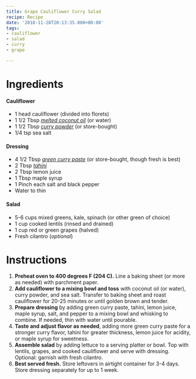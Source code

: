 ```yaml
---
title: Grape Cauliflower Curry Salad
recipe: Recipe
date: '2018-11-28T20:13:35.000+00:00'
tags:
- cauliflower
- salad
- curry
- grape

---
```

# Ingredients

#### Cauliflower

* 1 head cauliflower (divided into florets)
* 1 1/2 Tbsp [_melted coconut oil_](https://minimalistbaker.com/product/coconut-oil/) (or water)
* 1 1/2 Tbsp [_curry powder_](https://minimalistbaker.com/diy-curry-powder/) (or store-bought)
* 1/4 tsp sea salt

#### Dressing

* 4 1/2 Tbsp [_green curry paste_](https://minimalistbaker.com/easy-green-curry-paste/) (or store-bought, though fresh is best)
* 2 Tbsp [_tahini_](https://minimalistbaker.com/product/tahini/)
* 2 Tbsp lemon juice
* 1 Tbsp maple syrup
* 1 Pinch each salt and black pepper
* Water to thin

#### Salad

* 5-6 cups mixed greens, kale, spinach (or other green of choice)
* 1 cup cooked lentils (rinsed and drained)
* 1 cup red or green grapes (halved)
* Fresh cilantro (_optional_)

# Instructions

1. **Preheat oven to 400 degrees F (204 C).** Line a baking sheet (or more as needed) with parchment paper.
2. **Add cauliflower to a mixing bowl and toss** with coconut oil (or water), curry powder, and sea salt. Transfer to baking sheet and roast cauliflower for 20-25 minutes or until golden brown and tender.
3. **Prepare dressing** by adding green curry paste, tahini, lemon juice, maple syrup, salt, and pepper to a mixing bowl and whisking to combine. If needed, thin with water until pourable.
4. **Taste and adjust flavor as needed**, adding more green curry paste for a stronger curry flavor, tahini for greater thickness, lemon juice for acidity, or maple syrup for sweetness.
5. **Assemble salad** by adding lettuce to a serving platter or bowl. Top with lentils, grapes, and cooked cauliflower and serve with dressing. Optional: garnish with fresh cilantro.
6. **Best served fresh.** Store leftovers in airtight container for 3-4 days. Store dressing separately for up to 1 week.